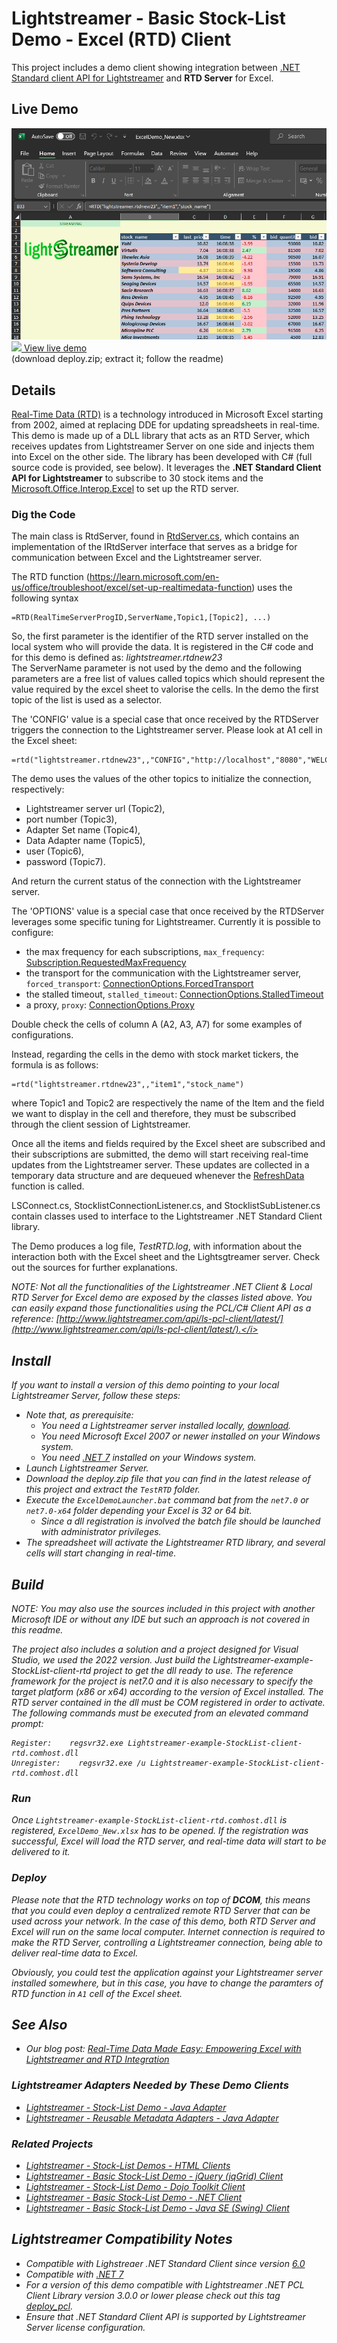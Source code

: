 # Lightstreamer - Basic Stock-List Demo - Excel (RTD) Client
<!-- START DESCRIPTION lightstreamer-example-stocklist-client-rtd -->

This project includes a demo client showing integration between [.NET Standard client API for Lightstreamer](https://www.nuget.org/packages/Lightstreamer.DotNetStandard.Client/) and <b>RTD Server</b> for Excel.

## Live Demo

![screenshot](screen_rtd_new_large.png)<br>
[![](http://demos.lightstreamer.com/site/img/play.png) View live demo](https://demos.lightstreamer.com/DotNet_RTDDemo/deploy.zip)<br>
(download deploy.zip; extract it; follow the readme)

## Details

[Real-Time Data (RTD)](http://en.wikipedia.org/wiki/Microsoft_Excel#Using_external_data) is a technology introduced in Microsoft Excel starting from 2002, aimed at replacing DDE for updating spreadsheets in real-time.<br>
This demo is made up of a DLL library that acts as an RTD Server, which receives updates from Lightstreamer Server on one side and injects them into Excel on the other side.
The library has been developed with C# (full source code is provided, see below).
It leverages the <b>.NET Standard Client API for Lightstreamer</b> to subscribe to 30 stock items and the [Microsoft.Office.Interop.Excel](https://www.nuget.org/packages/Microsoft.Office.Interop.Excel) to set up the RTD server.

### Dig the Code

The main class is RtdServer, found in [RtdServer.cs](https://github.com/Lightstreamer/Lightstreamer-example-StockList-client-rtd/blob/master/TestRTD/RtdServer.cs), which contains an implementation of the IRtdServer interface that serves as a bridge for communication between Excel and the Lightstreamer server.

The RTD function (https://learn.microsoft.com/en-us/office/troubleshoot/excel/set-up-realtimedata-function) uses the following syntax

```
=RTD(RealTimeServerProgID,ServerName,Topic1,[Topic2], ...)
```

So, the first parameter is the identifier of the RTD server installed on the local system who will provide the data.
It is registered in the C# code and for this demo is defined as: <i>lightstreamer.rtdnew23</i> []()  
The ServerName parameter  is not used by the demo and the following parameters are a free list of values called topics which should represent the value required by the excel sheet to valorise the cells.
In the demo the first topic of the list is used as a selector. 

The 'CONFIG' value is a special case that once received by the RTDServer triggers the connection to the Lightstreamer server.
Please look at A1 cell in the Excel sheet:

```
=rtd("lightstreamer.rtdnew23",,"CONFIG","http://localhost","8080","WELCOME","STOCKS","user_test","o93ujDNJasf,ajfih393!_ard3sfaklj_sjsijhdf3934eifaskik(2332334yh32rdusjdsshkahkhgfasif24egfwebkjbcfasik")
```

The demo uses the values of the other topics to initialize the connection, respectively:
 - Lightstreamer server url (Topic2),
 - port number (Topic3),
 - Adapter Set name (Topic4),
 - Data Adapter name (Topic5),
 - user (Topic6),
 - password (Topic7).
 
And return the current status of the connection with the Lightstreamer server.

The 'OPTIONS' value is a special case that once received by the RTDServer leverages some specific tuning for Lightstreamer.
Currently it is possible to configure:
 - the max frequency for each subscriptions, `max_frequency`: [Subscription.RequestedMaxFrequency](https://sdk.lightstreamer.com/ls-dotnetstandard-client/6.0.0/api/api/com.lightstreamer.client.Subscription.html#com_lightstreamer_client_Subscription_RequestedMaxFrequency)
 - the transport for the communication  with the Lightstreamer server, `forced_transport`: [ConnectionOptions.ForcedTransport](https://sdk.lightstreamer.com/ls-dotnetstandard-client/6.0.0/api/api/com.lightstreamer.client.ConnectionOptions.html#com_lightstreamer_client_ConnectionOptions_ForcedTransport)
 - the stalled timeout, `stalled_timeout`: [ConnectionOptions.StalledTimeout](https://sdk.lightstreamer.com/ls-dotnetstandard-client/6.0.0/api/api/com.lightstreamer.client.ConnectionOptions.html#com_lightstreamer_client_ConnectionOptions_StalledTimeout)
 - a proxy, `proxy`: [ConnectionOptions.Proxy](https://sdk.lightstreamer.com/ls-dotnetstandard-client/6.0.0/api/api/com.lightstreamer.client.ConnectionOptions.html#com_lightstreamer_client_ConnectionOptions_Proxy)

Double check the cells of column A (A2, A3, A7) for some examples of configurations.

Instead, regarding the cells in the demo with stock market tickers, the formula is as follows:

```
=rtd("lightstreamer.rtdnew23",,"item1","stock_name")
```

where Topic1 and Topic2 are respectively the name of the Item and the field we want to display in the cell and therefore, they must be subscribed through the client session of Lightstreamer.

Once all the items and fields required by the Excel sheet are subscribed and their subscriptions are submitted, the demo will start receiving real-time updates from the Lightstreamer server. These updates are collected in a temporary data structure and are dequeued whenever the [RefreshData](https://github.com/Lightstreamer/Lightstreamer-example-StockList-client-rtd/blob/ab9c1ba08f6ea0181a1aeb15f24d15cd3ed92c14/TestRTD/RtdServer.cs#L348C22-L348C33) function is called.

LSConnect.cs, StocklistConnectionListener.cs, and StocklistSubListener.cs contain classes used to interface to the Lightstreamer .NET Standard Client library.

The Demo produces a log file, <i>TestRTD.log</i>, with information about the interaction both with the Excel sheet and the Lightsgtreamer server.
Check out the sources for further explanations.

<i>NOTE: Not all the functionalities of the Lightstreamer .NET Client & Local RTD Server for Excel demo are exposed by the classes listed above. You can easily expand those functionalities using the PCL/C# Client API as a reference: [http://www.lightstreamer.com/api/ls-pcl-client/latest/](http://www.lightstreamer.com/api/ls-pcl-client/latest/).</i>

<!-- END DESCRIPTION lightstreamer-example-stocklist-client-rtd -->

## Install

If you want to install a version of this demo pointing to your local Lightstreamer Server, follow these steps:

 - Note that, as prerequisite: 
	 - You need a Lightstreamer server installed locally, [download](https://lightstreamer.com/download/).
	 - You need Microsoft Excel 2007 or newer installed on your Windows system.
	 - You need [.NET 7](https://dotnet.microsoft.com/en-us/download/dotnet/7.0) installed on your Windows system.
 - Launch Lightstreamer Server.
 - Download the deploy.zip file that you can find in the latest release of this project and extract the `TestRTD` folder.
 - Execute the `ExcelDemoLauncher.bat` command bat from the `net7.0` or `net7.0-x64` folder depending your Excel is 32 or 64 bit.
	- Since a dll registration is involved the batch file should be launched with administrator privileges.
 - The spreadsheet will activate the Lightstreamer RTD library, and several cells will start changing in real-time.

## Build

<i>NOTE: You may also use the sources included in this project with another Microsoft IDE or without any IDE but such an approach is not covered in this readme.</i>

The project also includes a solution and a project designed for Visual Studio, we used the 2022 version.
Just build the Lightstreamer-example-StockList-client-rtd project to get the dll ready to use.
The reference framework for the project is net7.0 and it is also necessary to specify the target platform (x86 or x64) according to the version of Excel installed.
The RTD server contained in the dll must be COM registered in order to activate. The following commands must be executed from an elevated command prompt:

```
Register:    regsvr32.exe Lightstreamer-example-StockList-client-rtd.comhost.dll
Unregister:    regsvr32.exe /u Lightstreamer-example-StockList-client-rtd.comhost.dll
```

### Run
Once `Lightstreamer-example-StockList-client-rtd.comhost.dll` is registered, `ExcelDemo_New.xlsx` has to be opened.
If the registration was successful, Excel will load the RTD server, and real-time data will start to be delivered to it.

### Deploy
  
Please note that the RTD technology works on top of <b>DCOM</b>, this means that you could even deploy a centralized remote RTD Server that can be used across your network. In the case of this demo, both RTD Server and Excel will run on the same local computer.
Internet connection is required to make the RTD Server, controlling a Lightstreamer connection, being able to deliver real-time data to Excel.<br>

Obviously, you could test the application against your Lightstreamer server installed somewhere, but in this case, you have to change the paramters of RTD function in `A1` cell of the Excel sheet.

## See Also

* Our blog post: [Real-Time Data Made Easy: Empowering Excel with Lightstreamer and RTD Integration](https://blog.lightstreamer.com/2023/08/real-time-data-made-easy-empowering.html)

### Lightstreamer Adapters Needed by These Demo Clients
<!-- START RELATED_ENTRIES -->

* [Lightstreamer - Stock-List Demo - Java Adapter](https://github.com/Lightstreamer/Lightstreamer-example-Stocklist-adapter-java)
* [Lightstreamer - Reusable Metadata Adapters - Java Adapter](https://github.com/Lightstreamer/Lightstreamer-example-ReusableMetadata-adapter-java)

<!-- END RELATED_ENTRIES -->

### Related Projects

* [Lightstreamer - Stock-List Demos - HTML Clients](https://github.com/Lightstreamer/Lightstreamer-example-Stocklist-client-javascript)
* [Lightstreamer - Basic Stock-List Demo - jQuery (jqGrid) Client](https://github.com/Lightstreamer/Lightstreamer-example-StockList-client-jquery)
* [Lightstreamer - Stock-List Demo - Dojo Toolkit Client](https://github.com/Lightstreamer/Lightstreamer-example-StockList-client-dojo)
* [Lightstreamer - Basic Stock-List Demo - .NET Client](https://github.com/Lightstreamer/Lightstreamer-example-StockList-client-dotnet)
* [Lightstreamer - Basic Stock-List Demo - Java SE (Swing) Client](https://github.com/Lightstreamer/Lightstreamer-example-StockList-client-java)

## Lightstreamer Compatibility Notes #

* Compatible with Lighstreaer .NET Standard Client since version [6.0](https://www.nuget.org/packages/Lightstreamer.DotNetStandard.Client/)
* Compatible with [.NET 7](https://dotnet.microsoft.com/en-us/download/dotnet/7.0)
* For a version of this demo compatible with Lightstreamer .NET PCL Client Library version 3.0.0 or lower please check out this tag [deploy_pcl](https://github.com/Lightstreamer/Lightstreamer-example-StockList-client-rtd/tree/deploy_pcl).
* Ensure that .NET Standard Client API is supported by Lightstreamer Server license configuration.

